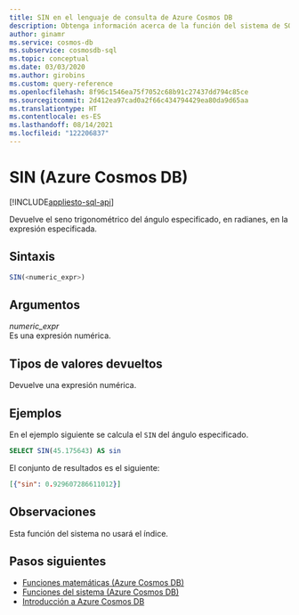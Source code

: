 ```yaml
---
title: SIN en el lenguaje de consulta de Azure Cosmos DB
description: Obtenga información acerca de la función del sistema de SQL SIN en Azure Cosmos DB.
author: ginamr
ms.service: cosmos-db
ms.subservice: cosmosdb-sql
ms.topic: conceptual
ms.date: 03/03/2020
ms.author: girobins
ms.custom: query-reference
ms.openlocfilehash: 8f96c1546ea75f7052c68b91c27437dd794c85ce
ms.sourcegitcommit: 2d412ea97cad0a2f66c434794429ea80da9d65aa
ms.translationtype: HT
ms.contentlocale: es-ES
ms.lasthandoff: 08/14/2021
ms.locfileid: "122206837"
---
```

# <a name="sin-azure-cosmos-db"></a>SIN (Azure Cosmos DB)
[!INCLUDE[appliesto-sql-api](../includes/appliesto-sql-api.md)]

 Devuelve el seno trigonométrico del ángulo especificado, en radianes, en la expresión especificada.  
  
## <a name="syntax"></a>Sintaxis
  
```sql
SIN(<numeric_expr>)  
```  
  
## <a name="arguments"></a>Argumentos
  
*numeric_expr*  
   Es una expresión numérica.  
  
## <a name="return-types"></a>Tipos de valores devueltos
  
  Devuelve una expresión numérica.  
  
## <a name="examples"></a>Ejemplos
  
  En el ejemplo siguiente se calcula el `SIN` del ángulo especificado.  
  
```sql
SELECT SIN(45.175643) AS sin  
```  
  
 El conjunto de resultados es el siguiente:  
  
```json
[{"sin": 0.929607286611012}]  
```  

## <a name="remarks"></a>Observaciones

Esta función del sistema no usará el índice.

## <a name="next-steps"></a>Pasos siguientes

- [Funciones matemáticas (Azure Cosmos DB)](sql-query-mathematical-functions.md)
- [Funciones del sistema (Azure Cosmos DB)](sql-query-system-functions.md)
- [Introducción a Azure Cosmos DB](../introduction.md)
